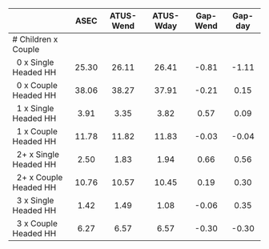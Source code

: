 
|                      |         ASEC |    ATUS-Wend |    ATUS-Wday |     Gap-Wend |      Gap-day |
| -------------------- | :----------: | :----------: | :----------: | :----------: | :----------: |
| # Children x Couple  |              |              |              |              |              |
| &nbsp;&nbsp;0 x Single Headed HH |        25.30 |        26.11 |        26.41 |        -0.81 |        -1.11 |
| &nbsp;&nbsp;0 x Couple Headed HH |        38.06 |        38.27 |        37.91 |        -0.21 |         0.15 |
| &nbsp;&nbsp;1 x Single Headed HH |         3.91 |         3.35 |         3.82 |         0.57 |         0.09 |
| &nbsp;&nbsp;1 x Couple Headed HH |        11.78 |        11.82 |        11.83 |        -0.03 |        -0.04 |
| &nbsp;&nbsp;2+ x Single Headed HH |         2.50 |         1.83 |         1.94 |         0.66 |         0.56 |
| &nbsp;&nbsp;2+ x Couple Headed HH |        10.76 |        10.57 |        10.45 |         0.19 |         0.30 |
| &nbsp;&nbsp;3 x Single Headed HH |         1.42 |         1.49 |         1.08 |        -0.06 |         0.35 |
| &nbsp;&nbsp;3 x Couple Headed HH |         6.27 |         6.57 |         6.57 |        -0.30 |        -0.30 |

